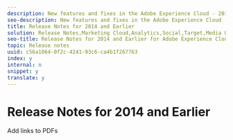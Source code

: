 ```yaml
---
description: New features and fixes in the Adobe Experience Cloud - 2014 and earlier.
seo-description: New features and fixes in the Adobe Experience Cloud - 2014 and earlier.
title: Release Notes for 2014 and Earlier
solution: Release Notes,Marketing Cloud,Analytics,Social,Target,Media Optimizer
seo-title: Release Notes for 2014 and Earlier for Adobe Experience Cloud
topic: Release notes
uuid: c56a1064-0f2c-4241-93c6-ca4b1f267763
index: y
internal: n
snippet: y
translate: y
---
```


# Release Notes for 2014 and Earlier

Add links to PDFs

<!-- How do we handle localized PDFs? Separate links in this article in language sections? -->
